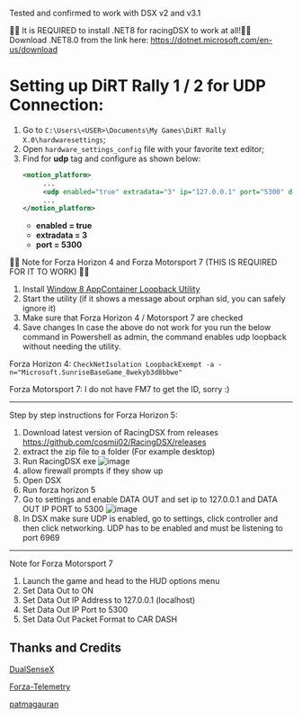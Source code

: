 Tested and confirmed to work with DSX v2 and v3.1

🔺🔺 It is REQUIRED to install .NET8 for racingDSX to work at all!🔺🔺           
Download .NET8.0 from the link here: https://dotnet.microsoft.com/en-us/download



# Setting up DiRT Rally 1 / 2 for UDP Connection:
1. Go to `C:\Users\<USER>\Documents\My Games\DiRT Rally X.0\hardwaresettings`;
2. Open `hardware_settings_config` file with your favorite text editor;
3. Find for **udp** tag and configure as shown below:
      ```xml
      <motion_platform>
           ...
           <udp enabled="true" extradata="3" ip="127.0.0.1" port="5300" delay="1" />
           ...
      </motion_platform>
      ```
   - **enabled = true**
   - **extradata = 3**
   - **port = 5300**

🔺🔺 Note for Forza Horizon 4 and Forza Motorsport 7 (THIS IS REQUIRED FOR IT TO WORK) 🔺🔺
1. Install [Window 8 AppContainer Loopback Utility](https://telerik-fiddler.s3.amazonaws.com/fiddler/addons/enableloopbackutility.exe)
2. Start the utility (if it shows a message about orphan sid, you can safely ignore it)
3. Make sure that Forza Horizon 4 / Motorsport 7 are checked
4. Save changes
In case the above do not work for you run the below command in Powershell as admin, the command enables udp loopback without needing the utility.

Forza Horizon 4: ```CheckNetIsolation LoopbackExempt -a -n="Microsoft.SunriseBaseGame_8wekyb3d8bbwe"```

Forza Motorsport 7: I do not have FM7 to get the ID, sorry :)

-----------------------------------------------------------------------------------------------------------------------------------------

Step by step instructions for Forza Horizon 5:
1. Download latest version of RacingDSX from releases https://github.com/cosmii02/RacingDSX/releases
2. extract the zip file to a folder (For example desktop)
3. Run RacingDSX exe
![image](https://user-images.githubusercontent.com/27782168/183417053-33676d94-f137-454b-ad7b-78066f71f6d2.png)
4. allow firewall prompts if they show up
5. Open DSX
6. Run forza horizon 5
7. Go to settings and enable DATA OUT and set ip to 127.0.0.1 and DATA OUT IP PORT to 5300
![image](https://user-images.githubusercontent.com/27782168/183418210-145b6701-f1f7-4783-91ba-7a1893294601.png)
8. In DSX make sure UDP is enabled, go to settings, click controller and then click networking. UDP has to be enabled and must be listening to port 6969


-----------------------------------------------------------------------------------------------------------------------------------------
Note for Forza Motorsport 7
1. Launch the game and head to the HUD options menu
2. Set Data Out to ON
3. Set Data Out IP Address to 127.0.0.1 (localhost)
4. Set Data Out IP Port to 5300
5. Set Data Out Packet Format to CAR DASH









## Thanks and Credits

[DualSenseX](https://github.com/Paliverse/DualSenseX)

[Forza-Telemetry](https://github.com/austinbaccus/forza-telemetry/tree/main/ForzaCore)

[patmagauran](https://github.com/patmagauran)

